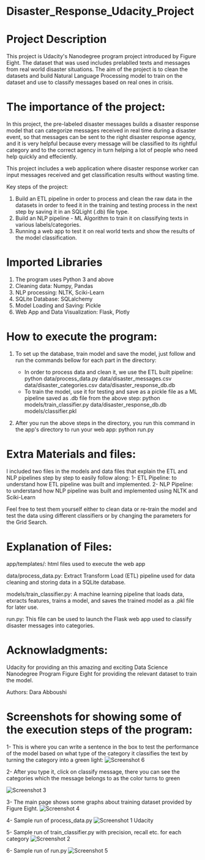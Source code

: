 # Disaster_Response_Udacity_Project

# Project Description
This project is Udacity's Nanodegree program project introduced by Figure Eight. The dataset that was used includes prelablled texts and messages from real world disaster situations.
The aim of the project is to clean the datasets and build Natural Language Processing model to train on the dataset and use to classify messages based on real ones in crisis. 
   # The importance of the project:
   In this project, the pre-labeled disaster messages builds a disaster response model that can categorize messages received in real time during a disaster event, so that messages can be sent to the right disaster response agency, and it is very helpful because every message will be classified to its rightful category and to the correct agency in turn helping a lot of people who need help quickly and effeciently.

   This project includes a web application where disaster response worker can input messages received and get classification results without wasting time.


Key steps of the project:
1) Build an ETL pipeline in order to process and clean the raw data in the datasets in order to feed it in the training and testing process in the next step by saving it in an SQLight (.db) file type.
2) Build an NLP pipeline - ML Algorithm to train it on classifying texts in various labels/categories.
3) Running a web app to test it on real world texts and show the results of the model classification.  


# Imported Libraries
1) The program uses Python 3 and above
2) Cleaning data: Numpy, Pandas
3) NLP processing: NLTK, Sciki-Learn
4) SQLite Database: SQLalchemy
5) Model Loading and Saving: Pickle
6) Web App and Data Visualization: Flask, Plotly


# How to execute the program:

1) To set up the database, train model and save the model, just follow and run the commands bellow for each part in the directory:
   - In order to process data and clean it, we use the ETL built pipeline: python data/process_data.py data/disaster_messages.csv
   data/disaster_categories.csv data/disaster_response_db.db
   - To train the model, use it for testing and save as a pickle file as a ML pipeline saved as .db file from the above step:
   python models/train_classifier.py data/disaster_response_db.db models/classifier.pkl

2) After you run the above steps in the directory, you run this command in the app's directory to run your web app: python run.py


# Extra Materials and files:

I included two files in the models and data files that explain the ETL and NLP pipelines step by step to easily follow along:
  1- ETL Pipeline: to understand how ETL pipeline was built and implemented.
  2- NLP Pipeline: to understand how NLP pipeline was built and implemented using NLTK and Sciki-Learn
  
Feel free to test them yourself either to clean data or re-train the model and test the data using different classifiers or by changing the parameters for the Grid Search.

# Explanation of Files:

app/templates/: html files used to execute the web app

data/process_data.py: Extract Transform Load (ETL) pipeline used for data cleaning and storing data in a SQLite database.

models/train_classifier.py: A machine learning pipeline that loads data, etxracts features, trains a model, and saves the trained model as a .pkl file for later use.

run.py: This file can be used to launch the Flask web app used to classify disaster messages into categories.

# Acknowladgments:

Udacity for providing an this amazing and exciting Data Science Nanodegree Program
Figure Eight for providing the relevant dataset to train the model.

Authors:
Dara Abboushi

# Screenshots for showing some of the execution steps of the program:

1- This is where you can write a sentence in the box to test the performance of the model based on what type of the category it classifies the text by turning the category into a green light:
![Screenshot 6](https://github.com/user-attachments/assets/93735b62-a8af-415d-96e8-8c9864898405)


2- After you type it, click on classify message, there you can see the categories which the message belongs to as the color turns to green

![Screenshot 3](https://github.com/user-attachments/assets/e26c3a56-17a3-47c6-8535-59ba5b093139)

3- The main page shows some graphs about training dataset provided by Figure Eight.
 ![Screenshot 4](https://github.com/user-attachments/assets/969f8ac1-f428-4027-814b-183cc07137b2)
 
4- Sample run of process_data.py
![Screenshot 1 Udacity](https://github.com/user-attachments/assets/b9a0a6ca-40b4-4768-946a-eec9ae241ec8)


5- Sample run of train_classifier.py with precision, recall etc. for each category
![Screenshot 2](https://github.com/user-attachments/assets/19549f8a-3689-4c55-bcfc-b92dcd00c589)


6- Sample run of run.py
![Screenshot 5](https://github.com/user-attachments/assets/292c4f3a-90a7-436a-8acc-154c56b5eac0)


